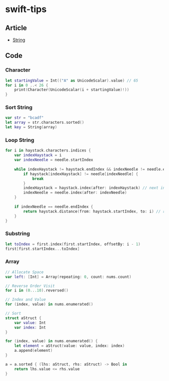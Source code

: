 # swift-tips

## Article
* [String][1]

## Code

### Character

```swift
let startingValue = Int(("A" as UnicodeScalar).value) // 65
for i in 0 ..< 26 {
    print(Character(UnicodeScalar(i + startingValue)!))
}
```

### Sort String

```swift
var str = "bcadf"
let array = str.characters.sorted()
let key = String(array)
```

### Loop String

```swift
for i in haystack.characters.indices {
    var indexHaystack = i
    var indexNeedle = needle.startIndex
    
    while indexHaystack != haystack.endIndex && indexNeedle != needle.endIndex {
        if haystack[indexHaystack] != needle[indexNeedle] {
            break
        }
        indexHaystack = haystack.index(after: indexHaystack) // next index
        indexNeedle = needle.index(after: indexNeedle)
    }
    
    if indexNeedle == needle.endIndex {
        return haystack.distance(from: haystack.startIndex, to: i) // return index by Int type
    }
}
```

### Substring
```swift
let toIndex = first.index(first.startIndex, offsetBy: i - 1)
first[first.startIndex...toIndex]
```

### Array
```swift
// Allocate Space
var left: [Int] = Array(repeating: 0, count: nums.count)

// Reverse Order Visit
for i in (0...10).reversed()

// Index and Value
for (index, value) in nums.enumerated()

// Sort
struct aStruct {
    var value: Int
    var index: Int
}

for (index, value) in nums.enumerated() {
    let element = aStruct(value: value, index: index)
    a.append(element)
}

a = a.sorted { (lhs: aStruct, rhs: aStruct) -> Bool in
    return lhs.value <= rhs.value
}
```

[1]:	https://oleb.net/blog/2016/08/swift-3-strings/
